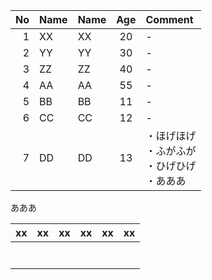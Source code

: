 
| No | Name | Name | Age | Comment                                            |
|---:|:-----|:-----|:---:|:---------------------------------------------------|
|  1 | XX   | XX   | 20  | -                                                  |
|  2 | YY   | YY   | 30  | -                                                  |
|  3 | ZZ   | ZZ   | 40  | -                                                  |
|  4 | AA   | AA   | 55  | -                                                  |
|  5 | BB   | BB   | 11  | -                                                  |
|  6 | CC   | CC   | 12  | -                                                  |
|  7 | DD   | DD   | 13  | ・ほげほげ<br>・ふがふが<br>・ひげひげ<br>・あああ |

あああ

| xx | xx | xx | xx | xx | xx |
|:---|:---|:---|:---|:---|:---|
|    |    |    |    |    |    |
|    |    |    |    |    |    |
|    |    |    |    |    |    |
|    |    |    |    |    |    |
|    |    |    |    |    |    |
|    |    |    |    |    |    |
|    |    |    |    |    |    |
